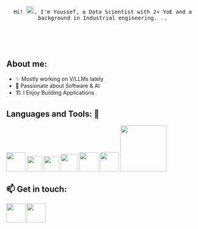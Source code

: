 <p align="center">
  <samp>
    Hi! <img src="https://github.com/vimalverma558/vimalverma558/blob/v2/img/Hi.gif" width="20px">, I'm Youssef, a Data Scientist with 2+ YoE and a background in Industrial engineering. <img src="https://media.giphy.com/media/1hQZvWM3kKnAy30vCa/giphy.gif" width="2%">.
  </samp>
</p>


## About me:
- ✨ Mostly working on V/LLMs lately
- 🔭 Passionate about Software & AI
- 🏗️ I Enjoy Building Applications


## Languages and Tools: :robot:

<img src="https://upload.wikimedia.org/wikipedia/commons/thumb/0/0a/Python.svg/1200px-Python.svg.png" width="50px">   <img src="https://cdn.worldvectorlogo.com/logos/tensorflow-2.svg" width="40px">   <img src="https://upload.wikimedia.org/wikipedia/commons/thumb/1/18/ISO_C%2B%2B_Logo.svg/683px-ISO_C%2B%2B_Logo.svg.png" width="40px">   <img src="https://cdn.worldvectorlogo.com/logos/logo-javascript.svg" width="45px">   <img src="https://git-scm.com/images/logos/downloads/Git-Icon-1788C.png" width="50px">   <img src="https://www.gend.co/hs-fs/hubfs/gcp-logo-cloud.png?width=730&name=gcp-logo-cloud.png" width="50px">     <img src="https://cdn.worldvectorlogo.com/logos/docker-3.svg" width="120px">


## :mailbox: Get in touch:

<a href="mailto:youssefmoutaouakkil98@gmail.com"><img src="https://upload.wikimedia.org/wikipedia/commons/7/7e/Gmail_icon_%282020%29.svg" align="left" height="50" width="50" ></a>

<a href="https://www.linkedin.com/in/moutaouakkilyoussef/"><img src="https://cdn.worldvectorlogo.com/logos/linkedin-icon-2.svg" align="left" height="50" width="50" ></a>

<br/>
<br/>

<!--
**YMMM98/YMMM98** is a ✨ _special_ ✨ repository because its `README.md` (this file) appears on your GitHub profile.

Here are some ideas to get you started:

- 🔭 I’m currently working on ...
- 🌱 I’m currently learning ...
- 👯 I’m looking to collaborate on ...
- 🤔 I’m looking for help with ...
- 💬 Ask me about ...
- 📫 How to reach me: ...
- 😄 Pronouns: ...
- ⚡ Fun fact: ...
-->
